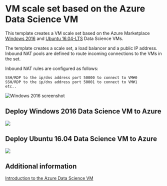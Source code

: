 ﻿# VM scale set based on the Azure Data Science VM 
This template creates a VM scale set based on the Azure Marketplace [Windows 2016](https://azuremarketplace.microsoft.com/marketplace/apps/microsoft-ads.windows-data-science-vm?tab=Overview) and [Ubuntu 16.04-LTS](https://azuremarketplace.microsoft.com/en-us/marketplace/apps/microsoft-ads.linux-data-science-vm-ubuntu?tab=Overview) Data Science VMs.

The template creates a scale set, a load balancer and a public IP address. Inbound NAT pools are defined to route incoming connections to the VMs in the set.

Inbound NAT rules are configured as follows:
```
SSH/RDP to the ip/dns address port 50000 to connect to VM#0
SSH/RDP to the ip/dns address port 50001 to connect to VM#1
etc..
```

![Windows 2016 screenshot](../201-vmss-datascience/img/datasciencewin2016.PNG)


## Deploy Windows 2016 Data Science VM to Azure
<a href="https://portal.azure.com/#create/Microsoft.Template/uri/https%3A%2F%2Fraw.githubusercontent.com%2FTVDKoni%2Fazure-quickstart-templates%2Fmaster%2F201-vmss-datascience%2Fazuredeploy-windows.json" target="_blank">
    <img src="http://azuredeploy.net/deploybutton.png"/>
</a>

## Deploy Ubuntu 16.04 Data Science VM to Azure
<a href="https://portal.azure.com/#create/Microsoft.Template/uri/https%3A%2F%2Fraw.githubusercontent.com%2FTVDKoni%2Fazure-quickstart-templates%2Fmaster%2F201-vmss-datascience%2Fazuredeploy-ubuntu.json" target="_blank">
    <img src="http://azuredeploy.net/deploybutton.png"/>
</a>

## Additional information

[Introduction to the Azure Data Science VM](https://docs.microsoft.com/azure/machine-learning/machine-learning-data-science-virtual-machine-overview)



